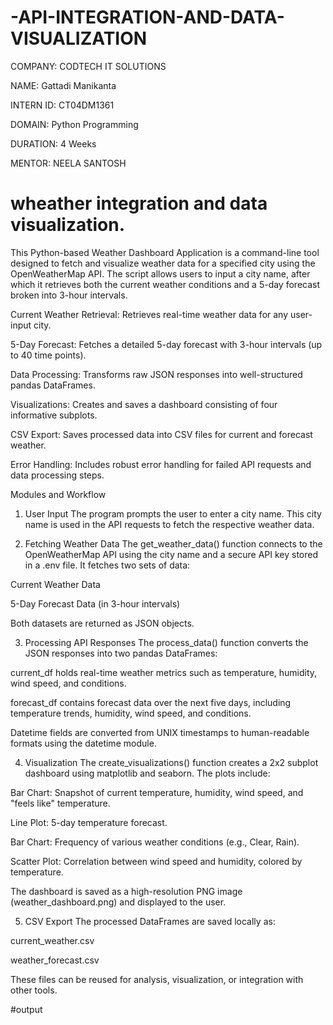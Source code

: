 # -API-INTEGRATION-AND-DATA-VISUALIZATION

COMPANY: CODTECH IT SOLUTIONS

NAME: Gattadi Manikanta

INTERN ID: CT04DM1361

DOMAIN: Python Programming

DURATION: 4 Weeks

MENTOR: NEELA SANTOSH

# wheather integration and data visualization.

This Python-based Weather Dashboard Application is a command-line tool designed to fetch and visualize weather data for a specified city using the OpenWeatherMap API. The script allows users to input a city name, after which it retrieves both the current weather conditions and a 5-day forecast broken into 3-hour intervals.

Current Weather Retrieval: Retrieves real-time weather data for any user-input city.

5-Day Forecast: Fetches a detailed 5-day forecast with 3-hour intervals (up to 40 time points).

Data Processing: Transforms raw JSON responses into well-structured pandas DataFrames.

Visualizations: Creates and saves a dashboard consisting of four informative subplots.

CSV Export: Saves processed data into CSV files for current and forecast weather.

Error Handling: Includes robust error handling for failed API requests and data processing steps.

Modules and Workflow
1. User Input
The program prompts the user to enter a city name. This city name is used in the API requests to fetch the respective weather data.

2. Fetching Weather Data
The get_weather_data() function connects to the OpenWeatherMap API using the city name and a secure API key stored in a .env file. It fetches two sets of data:

Current Weather Data

5-Day Forecast Data (in 3-hour intervals)

Both datasets are returned as JSON objects.

3. Processing API Responses
The process_data() function converts the JSON responses into two pandas DataFrames:

current_df holds real-time weather metrics such as temperature, humidity, wind speed, and conditions.

forecast_df contains forecast data over the next five days, including temperature trends, humidity, wind speed, and conditions.

Datetime fields are converted from UNIX timestamps to human-readable formats using the datetime module.

4. Visualization
The create_visualizations() function creates a 2x2 subplot dashboard using matplotlib and seaborn. The plots include:

Bar Chart: Snapshot of current temperature, humidity, wind speed, and "feels like" temperature.

Line Plot: 5-day temperature forecast.

Bar Chart: Frequency of various weather conditions (e.g., Clear, Rain).

Scatter Plot: Correlation between wind speed and humidity, colored by temperature.

The dashboard is saved as a high-resolution PNG image (weather_dashboard.png) and displayed to the user.

5. CSV Export
The processed DataFrames are saved locally as:

current_weather.csv

weather_forecast.csv

These files can be reused for analysis, visualization, or integration with other tools.

#output

